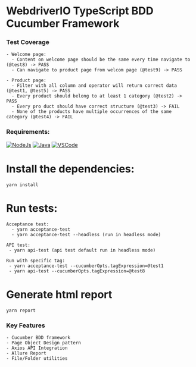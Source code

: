# WebdriverIO TypeScript BDD Cucumber Framework

### Test Coverage

```
- Welcome page:
  - Content on welcome page should be the same every time navigate to (@test8) -> PASS
  - Can navigate to product page from welcom page (@test9) -> PASS

- Product page:
  - Filter with all column and operator will return correct data (@test1, @test5) -> PASS
  - Every product should belong to at least 1 category (@test2) -> PASS
  - Every pro duct should have correct structure (@test3) -> FAIL
  - None of the products have multiple occurrences of the same category (@test4) -> FAIL
```

### Requirements:

[![NodeJs](https://img.shields.io/badge/-NodeJS%20v18%20OR%20later-%23339933?logo=npm)](https://nodejs.org/en/download/)
[![Java](https://img.shields.io/badge/-Java%20JDK-%23007396?logo=java&logoColor=black&)](https://www.oracle.com/java/technologies/downloads/)
[![VSCode](https://img.shields.io/badge/-Visual%20Studio%20Code-%233178C6?logo=visual-studio-code)](https://code.visualstudio.com/download)

# Install the dependencies:

```
yarn install
```

# Run tests:

```
Acceptance test:
  - yarn acceptance-test
  - yarn acceptance-test --headless (run in headless mode)

API test:
 - yarn api-test (api test default run in headless mode)

Run with specific tag:
 - yarn acceptance-test --cucumberOpts.tagExpression=@test1
 - yarn api-test --cucumberOpts.tagExpression=@test8

```

# Generate html report

```
yarn report
```

### Key Features

    - Cucumber BDD framework
    - Page Object Design pattern
    - Axios API Integration
    - Allure Report
    - File/Folder utilities
